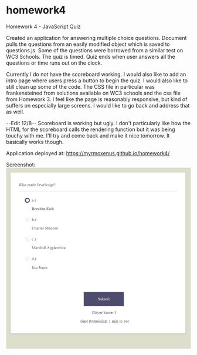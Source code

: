 
# homework4
Homework 4 - JavaScript Quiz

Created an application for answering multiple choice questions. Document pulls the questions from an easily modified object which is saved to questions.js. Some of the questions were borrowed from a similar test on WC3 Schools. The quiz is timed. Quiz ends when user answers all the questions or time runs out on the clock.

Currently I do not have the scoreboard working. I would also like to add an intro page where users press a button to begin the quiz. I would also like to still  clean up some of the code. The CSS file in particular was frankensteined from solutions available on WC3 schools and the css file from Homework 3. I feel like the page is reasonably responsive, but kind of suffers on especially large screens. I would like to go back and address that as well.

--Edit 12/8--
Scoreboard is working but ugly. I don't particularly like how the HTML for the scoreboard calls the rendering function but it was being touchy with me. I'll try and come back and make it nice tomorrow. It basically works though.

Application deployed at: https://myrmoxenus.github.io/homework4/

Screenshot: 
![Screenshot of JavaScript Quiz](Images/screenshot.png)
